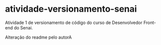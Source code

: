 # atividade-versionamento-senai
Atividade 1 de versionamento de código do curso de Desenvolvedor Front-end do Senai.

Alteração do readme pelo autorA
